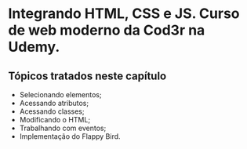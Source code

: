 # Integrando HTML, CSS e JS. Curso de web moderno da Cod3r na Udemy.

## Tópicos tratados neste capítulo

- Selecionando elementos;
- Acessando atributos;
- Acessando classes;
- Modificando o HTML;
- Trabalhando com eventos;
- Implementação do Flappy Bird.
